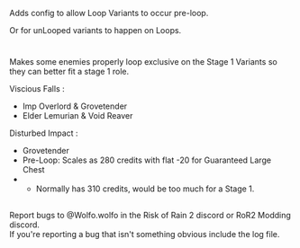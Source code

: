 Adds config to allow Loop Variants to occur pre-loop.

Or for unLooped variants to happen on Loops.



#
Makes some enemies properly loop exclusive on the Stage 1 Variants so they can better fit a stage 1 role.

Viscious Falls :
- Imp Overlord & Grovetender
- Elder Lemurian & Void Reaver

Disturbed Impact :
- Grovetender
- Pre-Loop: Scales as 280 credits with flat -20 for Guaranteed Large Chest
- - Normally has 310 credits, would be too much for a Stage 1.

 
 
##
 
Report bugs to @Wolfo.wolfo in the Risk of Rain 2 discord or RoR2 Modding discord.\
If you're reporting a bug that isn't something obvious include the log file.
 